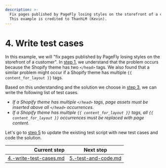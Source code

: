```yaml
---
description: >-
  Fix pages published by PageFly losing styles on the storefront of a customer.
  This example is credited to ThanhLM (Kevin).
---
```


# 4. Write test cases

In this example, we will "fix pages published by PageFly losing styles on the storefront of a customer". In [step 1](1.-understand-the-issue.md), we understand that the problem occurs because the Shopify theme has two `</head>` tags. We also found that a similar problem might occur if a Shopify theme has multiple `{{ content_for_layout }}` tags.

Based on this understanding and the solution we choose in [step 3](3.-choose-one-solution.md), we can write the following list of test cases.

* _If a Shopify theme has multiple `</head>` tags, page assets must be inserted above all `</head>` occurrences._
* _If a Shopify theme has multiple `{{ content_for_layout }}` tags, all `{{ content_for_layout }}` occurrences must be replaced with page content._

Let's go to [step 5](5.-test-and-code.md) to update the existing test script with new test cases and code the solution.

|                                                            Current step | Next step                                                         |
| ----------------------------------------------------------------------: | ----------------------------------------------------------------- |
| [4.-write-test-cases.md](../processes/4.-write-test-cases.md "mention") | [5.-test-and-code.md](../processes/5.-test-and-code.md "mention") |
